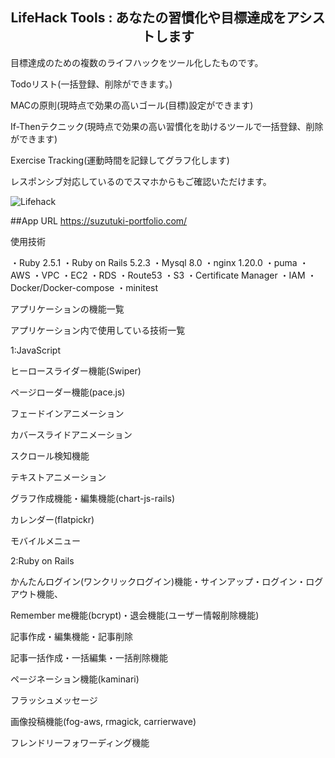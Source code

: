 <h2 align="center">LifeHack Tools : あなたの習慣化や目標達成をアシストします</h2>
目標達成のための複数のライフハックをツール化したものです。

Todoリスト(一括登録、削除ができます。)

MACの原則(現時点で効果の高いゴール(目標)設定ができます)

If-Thenテクニック(現時点で効果の高い習慣化を助けるツールで一括登録、削除ができます)

Exercise Tracking(運動時間を記録してグラフ化します)

レスポンシブ対応しているのでスマホからもご確認いただけます。

![Lifehack](https://user-images.githubusercontent.com/61527476/113125422-89647300-9251-11eb-8811-a81b9d310f9a.png)

##App URL https://suzutuki-portfolio.com/

使用技術

・Ruby          2.5.1
・Ruby on Rails 5.2.3
・Mysql         8.0
・nginx         1.20.0
・puma
・AWS
   ・VPC
   ・EC2
   ・RDS
   ・Route53
   ・S3
   ・Certificate Manager
   ・IAM
・Docker/Docker-compose
・minitest


アプリケーションの機能一覧

アプリケーション内で使用している技術一覧

1:JavaScript

ヒーロースライダー機能(Swiper)

ページローダー機能(pace.js)

フェードインアニメーション

カバースライドアニメーション

スクロール検知機能

テキストアニメーション

グラフ作成機能・編集機能(chart-js-rails)

カレンダー(flatpickr)

モバイルメニュー

2:Ruby on Rails

かんたんログイン(ワンクリックログイン)機能・サインアップ・ログイン・ログアウト機能、

Remember me機能(bcrypt)・退会機能(ユーザー情報削除機能)

記事作成・編集機能・記事削除

記事一括作成・一括編集・一括削除機能

ページネーション機能(kaminari)

フラッシュメッセージ

画像投稿機能(fog-aws, rmagick, carrierwave)

フレンドリーフォワーディング機能




